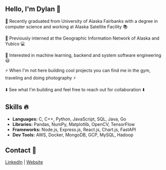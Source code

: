 ## Hello, I'm Dylan 👋
📌  Recently graduated from University of Alaska Fairbanks with a degree in computer science and working at Alaska Satellite Facility 📚

📌  Previously interned at the Geographic Information Network of Alaska and Yubico 💻

📌  Interested in machine learning, backend and system software engineering 😃 

⚡ When I'm not here building cool projects you can find me in the gym, traveling and doing photography ⚡

⬇️ See what I'm building and feel free to reach out for collaboration ⬇️

## Skills 🔥
- **Languages:** C, C++, Python, JavaScript, SQL, Java, Go
- **Libraries:** Pandas, NumPy, Matplotlib, OpenCV, TensorFlow
- **Frameworks:** Node.js, Express.js, React.js, Chart.js, FastAPI
- **Dev Tools:** AWS, Docker, MongoDB, GCP, MySQL, Hadoop
  
## Contact 📧
[LinkedIn](https://www.linkedin.com/in/dylanmaltos) | [Website](https://maltos.io)
